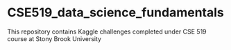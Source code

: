# CSE519_data_science_fundamentals
This repository contains Kaggle challenges completed under CSE 519 course at Stony Brook University

